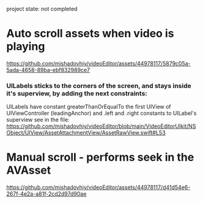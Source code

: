 project state: not completed


# Auto scroll assets when video is playing
https://github.com/mishadovhiy/videoEditor/assets/44978117/5879c05a-5ada-4658-89ba-ebf832989ce7

### UILabels sticks to the corners of the screen, and stays inside it's superview, by adding the next constraints:
UILabels have constant greaterThanOrEqualTo the first UIView of UIViewController (leadingAnchor) 
and .left and .right constants to UILabel's superview
see in the file: https://github.com/mishadovhiy/videoEditor/blob/main/VideoEditorUIkit/NSObject/UIView/AssetAttachmentView/AssetRawView.swift#L53




# Manual scroll - performs seek in the AVAsset
https://github.com/mishadovhiy/videoEditor/assets/44978117/d41d54e6-267f-4e2a-a81f-2cd2d97d90ae

